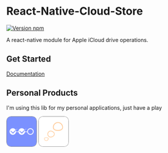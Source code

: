 # React-Native-Cloud-Store

[![Version npm](https://img.shields.io/npm/v/react-native-cloud-store.svg?logo=npm)](https://www.npmjs.com/package/react-native-cloud-store)

A react-native module for Apple iCloud drive operations.

## Get Started
[Documentation](https://react-native-cloud-store.vercel.app/docs/install/with-crna)

## Personal Products
I'm using this lib for my personal applications, just have a play

<a href="https://apps.apple.com/us/app/oh-chores/id1644181127" target="_blank"><img width="80" alt="oh-chores app icon" src="./assets/oh-chores.png"/></a> <a href="https://apps.apple.com/app/%E6%9C%89%E4%B8%AA%E6%83%B3%E6%B3%95/id1572182437" target="_blank"><img width="80" alt="A-Tought app icon" src="./assets/a-thought.png"/></a>

